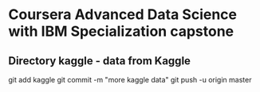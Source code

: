 # Coursera Advanced Data Science with IBM Specialization capstone

## Directory kaggle - data from Kaggle
git add kaggle
git commit -m "more kaggle data"
git push -u origin master